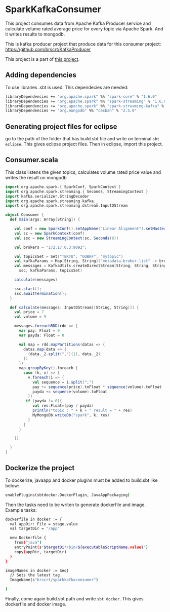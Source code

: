 # SparkKafkaConsumer

This project consumes data from Apache Kafka Producer service and calculate volume rated average price for every topic via Apache Spark. And it writes results to mongodb.

This is kafka producer project that produce data for this consumer project: https://github.com/brscrt/KafkaProducer

This project is a part of [this project](https://github.com/brscrt/Volume-Weighted-Average-Price).

## Adding dependencies

To use libraries .sbt is used. This dependecies are needed:
```sh
libraryDependencies += "org.apache.spark" %% "spark-core" % "1.6.0"
libraryDependencies += "org.apache.spark" %% "spark-streaming" % "1.6.0"
libraryDependencies += "org.apache.spark" %% "spark-streaming-kafka" % "1.6.0"
libraryDependencies += "org.mongodb" %% "casbah" % "2.5.0"
```
## Generating project files for eclipse

go to the path of the folder that has build.sbt file and write on terminal `sbt eclipse`. This gives eclipse project files. Then in eclipse, import this project.

## Consumer.scala
This class listens the given topics, calculates volume rated price value and writes the result on mongodb
```scala
import org.apache.spark.{ SparkConf, SparkContext }
import org.apache.spark.streaming.{ Seconds, StreamingContext }
import kafka.serializer.StringDecoder
import org.apache.spark.streaming.kafka._
import org.apache.spark.streaming.dstream.InputDStream

object Consumer {
  def main(args: Array[String]) {

    val conf = new SparkConf().setAppName("Linear Alignment").setMaster("local[*]")
    val sc = new SparkContext(conf)
    val ssc = new StreamingContext(sc, Seconds(8))

    val brokers = "172.17.0.3:9092";

    val topicsSet = Set("TEKTU", "GUBRF", "mytopic")
    val kafkaParams = Map[String, String]("metadata.broker.list" -> brokers)
    val messages = KafkaUtils.createDirectStream[String, String, StringDecoder, StringDecoder](
      ssc, kafkaParams, topicsSet)

    calculate(messages)

    ssc.start();
    ssc.awaitTermination();
  }

  def calculate(messages: InputDStream[(String, String)]) {
    val price = 7
    val volume = 9

    messages.foreachRDD(rdd => {
      var pay: Float = 0
      var payda: Float = 0

      val map = rdd.mapPartitions(datas => {
        datas.map(data => {
          (data._2.split(",")(1), data._2)
        })
      })
      map.groupByKey().foreach {
        case (k, v) => {
          v.foreach(i => {
            val sequence = i.split(",")
            pay += sequence(price).toFloat * sequence(volume).toFloat
            payda += sequence(volume).toFloat
          })
         if (payda != 0){
            val res:Float=(pay / payda)
            println("topic : " + k + " result = " + res)
            MyMongoDb.writeDb("spark", k, res)
          }
        }
      }

    })

  }
}
```
## Dockerize the project

To dockerize, javaapp and docker plugins must be added to build.sbt like below:
```sh
enablePlugins(sbtdocker.DockerPlugin, JavaAppPackaging)
```
Then the tasks need to be writen to generate dockerfile and image. Example tasks:

```sh
dockerfile in docker := {
  val appDir: File = stage.value
  val targetDir = "/app"

  new Dockerfile {
    from("java")
    entryPoint(s"$targetDir/bin/${executableScriptName.value}")
    copy(appDir, targetDir)
  }
}

imageNames in docker := Seq(
  // Sets the latest tag
  ImageName(s"brscrt/sparkkafkaconsumer")

)
```
Finally, come again build.sbt path and write `sbt docker`. This gives dockerfile and docker image. 
